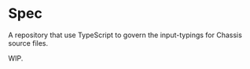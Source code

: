 # Spec

A repository that use TypeScript to govern the input-typings for Chassis source files.

WIP.